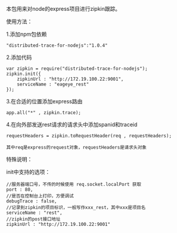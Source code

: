 本包用来对node的express项目进行zipkin跟踪。

使用方法：

1.添加npm包依赖

    "distributed-trace-for-nodejs":"1.0.4"
  
2.添加代码

    var zipkin = require("distributed-trace-for-nodejs");
    zipkin.init({
        zipkinUrl : "http://172.19.100.22:9001",
        serviceName : "eageye_rest"
    });

3.在合适的位置添加express路由

    app.all("*" , zipkin.trace);
    
4.在向外部发送rest请求的请求头中添加spanid和traceid

    requestHeaders = zipkin.toRequestHeader(req , requestHeaders);
    
    其中req是express的request对象，requestHeaders是请求头对象
    
特殊说明：

init中支持的选项：

    //服务器端口号，不传的时候使用 req.socket.localPort 获取
    port : 80,
    //是否在控制台上打印，方便调试
    debugTrace : false,
    //记录到zipkin的项目标识，一般写作xxx_rest，其中xxx是项目名
    serviceName : "rest",
    //zipkin的post接口地址
    zipkinUrl : "http://172.19.100.22:9001"